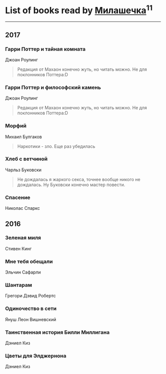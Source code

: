 # List of books read by [Милашечка](http://vk.com/id200601396)<sup>11</sup>
---

## 2017

### Гарри Поттер и тайная комната
Джоан Роулинг
> Редакция от Махаон конечно жуть, но читать можно. Не для поклонников Поттера:D


### Гарри Поттер и философский камень
Джоан Роулинг
> Редакция от Махаон конечно жуть, но читать можно. Не для поклонников Поттера:D


### Морфий
Михаил Булгаков
> Наркотики - зло. Еще раз убедилась


### Хлеб с ветчиной
Чарльз Буковски
> Не дождалась я жаркого секса, точнее вообще никого не дождалась. Ну Буковски конечно мастер повести.


### Спасение
Николас Спаркс



## 2016

### Зеленая миля
Стивен Кинг


### Мне тебя обещали
Эльчин Сафарли


### Шантарам
Грегори Дэвид Робертс


### Одиночество в сети
Януш Леон Вишневский


### Таинственная история Билли Миллигана
Дэниел Киз


### Цветы для Элджернона
Дэниел Киз



